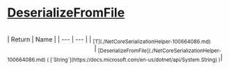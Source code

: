 # [DeserializeFromFile](./NetCoreSerializationHelper-100664086.md)


<br>
| Return | Name | 
| --- | --- | 
| <sub>[T](./NetCoreSerializationHelper-100664086.md)</sub><img width=200/>| <sub>[DeserializeFromFile](./NetCoreSerializationHelper-100664086.md) ( [`String`](https://docs.microsoft.com/en-us/dotnet/api/System.String) )</sub>| <br>


